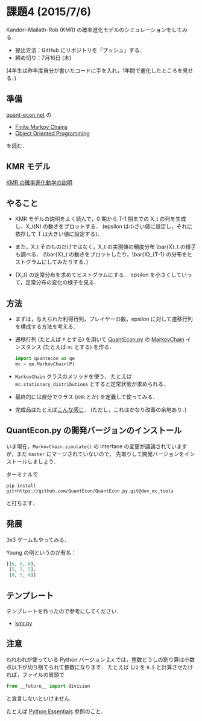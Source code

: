 課題4 (2015/7/6)
================

Kandori-Mailath-Rob (KMR) の確率進化モデルのシミュレーションをしてみる．

* 提出方法：GitHub にリポジトリを「プッシュ」する．
* 締め切り：7月16日 (木)

(4年生は昨年度自分が書いたコードに手を入れ，1年間で進化したところを見せる．)


## 準備

[quant-econ.net](http://quant-econ.net/py/index.html) の

* [Finite Markov Chains](http://quant-econ.net/py/finite_markov.html)
* [Object Oriented Programming](http://quant-econ.net/py/python_oop.html)

を読む．


## KMR モデル

[KMR の確率進化動学の説明](http://nbviewer.ipython.org/github/OyamaZemi/exercises2015/blob/master/ex04/KMR_notes.ipynb)


## やること

* KMR モデルの説明をよく読んで，0 期から T-1 期までの X\_t の列を生成し，X\_t(N) の動きをプロットする．
  (epsilon は小さい値に設定し，それに依存して T は大きい値に設定する)．

* また，X\_t そのものだけではなく，X\_t の実現値の頻度分布 \\bar{X}\_t の様子も調べる．
  (\\bar{X}\_t の動きをプロットしたり，\\bar{X}\_{T-1} の分布をヒストグラムにしてみたりする．)

* {X\_t} の定常分布を求めてヒストグラムにする．
  epsilon を小さくしていって，定常分布の変化の様子を見る．


## 方法

* まずは，与えられた利得行列，プレイヤーの数，epsilon に対して遷移行列を構成する方法を考える．

* 遷移行列 (たとえば `P` とする) を用いて
  [QuantEcon.py](https://github.com/QuantEcon/QuantEcon.py) の
  [MarkovChain](http://quanteconpy.readthedocs.org/en/latest/tools/mc_tools.html#quantecon.mc_tools.MarkovChain)
  インスタンス (たとえば `mc` とする) を作る．

  ```python
  import quantecon as qe
  mc = qe.MarkovChain(P)
  ```

* `MarkovChain` クラスのメソッドを使う．
  たとえば `mc.stationary_distributions` とすると定常状態が求められる．

* 最終的には自分でクラス (`KMR` とか) を定義して使ってみる．

* 完成品はたとえば[こんな感じ](http://nbviewer.ipython.org/github/oyamad/stochevolution/blob/57738da63f608cfd27d30c6a446ecd4afc48a39d/KMR_2x2_example.ipynb)．
  (ただし，これはかなり改善の余地あり．)


## QuantEcon.py の開発バージョンのインストール

いま現在，`MarkovChain.simulate()` の
interface の変更が議論されていますが，まだ `master` にマージされていないので，
先取りして開発バージョンをインストールしましょう．

ターミナルで

```
pip install git+https://github.com/QuantEcon/QuantEcon.py.git@dev_mc_tools
```

と打ちます．


## 発展

3x3 ゲームもやってみる．

Young の例というのが有名：

```python
[[6, 0, 0],
 [5, 7, 5],
 [0, 5, 8]]
```


## テンプレート

テンプレートを作ったので参考にしてください．

* [kmr.py](kmr.py)


## 注意

われわれが使っている Python バージョン 2.x では，整数どうしの割り算は小数点以下が切り捨てられて整数になります．
たとえば `1/2` を `0.5` と計算させたければ，ファイルの冒頭で

```python
from __future__ import division
```

と宣言しないといけません．

たとえば
[Python Essentials](http://quant-econ.net/py/python_essentials.html)
参照のこと．

